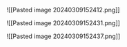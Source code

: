 ![[Pasted image 20240309152412.png]]




![[Pasted image 20240309152431.png]]




![[Pasted image 20240309152437.png]]
